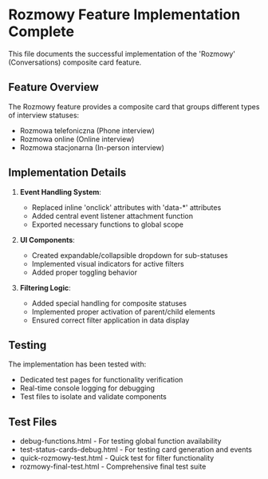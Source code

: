# Rozmowy Feature Implementation Complete

This file documents the successful implementation of the 'Rozmowy' (Conversations) composite card feature.


## Feature Overview

The Rozmowy feature provides a composite card that groups different types of interview statuses:
- Rozmowa telefoniczna (Phone interview)
- Rozmowa online (Online interview)
- Rozmowa stacjonarna (In-person interview)


## Implementation Details

1. **Event Handling System**:
   - Replaced inline 'onclick' attributes with 'data-*' attributes
   - Added central event listener attachment function
   - Exported necessary functions to global scope

2. **UI Components**:
   - Created expandable/collapsible dropdown for sub-statuses
   - Implemented visual indicators for active filters
   - Added proper toggling behavior

3. **Filtering Logic**:
   - Added special handling for composite statuses
   - Implemented proper activation of parent/child elements
   - Ensured correct filter application in data display


## Testing

The implementation has been tested with:
- Dedicated test pages for functionality verification
- Real-time console logging for debugging
- Test files to isolate and validate components


## Test Files

- debug-functions.html - For testing global function availability
- test-status-cards-debug.html - For testing card generation and events
- quick-rozmowy-test.html - Quick test for filter functionality
- rozmowy-final-test.html - Comprehensive final test suite

